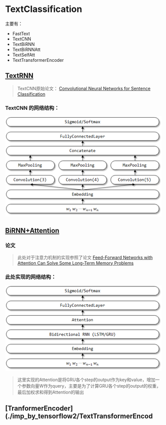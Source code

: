 # TextClassification

主要有：
- FastText
- TextCNN
- TextBiRNN
- TextBiRNNAtt
- TextSelfAtt
- TextTransformerEncoder

## [TextRNN](./imp_by_tensorflow2/TextCNN/textcnn.py)

> TextCNN原始论文： [Convolutional Neural Networks for Sentence Classification](http://www.aclweb.org/anthology/D14-1181) 

### TextCNN 的网络结构：

![](https://raw.githubusercontent.com/zdqzyx/images/master/blog/text_classification_images/TextCNN_network_structure.png)


## [BiRNN+Attention](./imp_by_tensorflow2/TextBiRNNAtt/text_birnn_att.py)

### 论文
> 此处对于注意力机制的实现参照了论文 [Feed-Forward Networks with Attention Can Solve Some Long-Term Memory Problems](https://arxiv.org/pdf/1512.08756.pdf)

### 此处实现的网络结构：

![](https://raw.githubusercontent.com/zdqzyx/images/master/blog/text_classification_images/TextAttBiRNN_network_structure.png)

> 这里实现的Attention是将GRU各个step的output作为key和value，增加一个参数向量W作为query，主要是为了计算GRU各个step的output的权重，最后加权求和得到Attention的输出


## [TranformerEncoder](./imp_by_tensorflow2/TextTransformerEncod